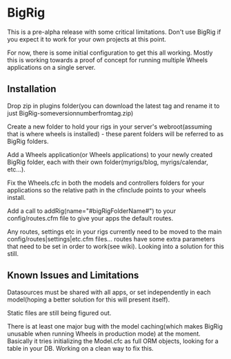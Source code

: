 # BigRig

This is a pre-alpha release with some critical limitations. Don't use BigRig if you expect it to work for your own projects at this point.

For now, there is some initial configuration to get this all working. Mostly this is working towards a proof of concept for running multiple Wheels applications on a single server.

## Installation
Drop zip in plugins folder(you can download the latest tag and rename it to just BigRig-someversionnumberfromtag.zip)

Create a new folder to hold your rigs in your server's webroot(assuming that is where wheels is installed) - these parent folders will be referred to as BigRig folders.

Add a Wheels application(or Wheels applications) to your newly created BigRig folder, each with their own folder(myrigs/blog, myrigs/calendar, etc...).

Fix the Wheels.cfc in both the models and controllers folders for your applications so the relative path in the cfinclude points to your wheels install.

Add a call to addRig(name="#bigRigFolderName#") to your config/routes.cfm file to give your apps the default routes.

Any routes, settings etc in your rigs currently need to be moved to the main config/routes|settings|etc.cfm files... routes have some extra parameters that need to be set in order to work(see wiki). Looking into a solution for this still.

## Known Issues and Limitations

Datasources must be shared with all apps, or set independently in each model(hoping a better solution for this will present itself).

Static files are still being figured out.

There is at least one major bug with the model caching(which makes BigRig unusable when running Wheels in production mode) at the moment. Basically it tries initializing the Model.cfc as full ORM objects, looking for a table in your DB. Working on a clean way to fix this.